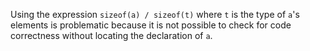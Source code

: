 Using the expression `sizeof(a) / sizeof(t)` where `t` is the type of `a`'s elements is problematic because it is not possible to check for code correctness without locating the declaration of `a`.
